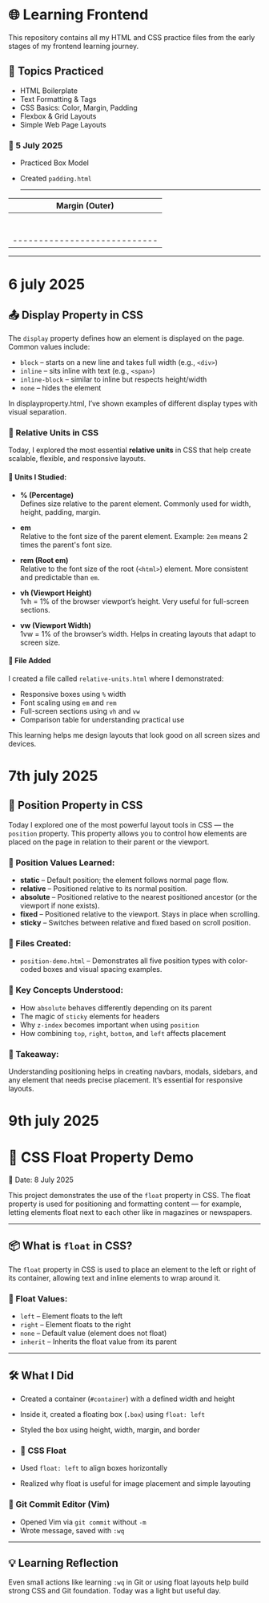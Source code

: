 # 🌐 Learning Frontend

This repository contains all my HTML and CSS practice files from the early stages of my frontend learning journey.

## 🧠 Topics Practiced

- HTML Boilerplate
- Text Formatting & Tags
- CSS Basics: Color, Margin, Padding
- Flexbox & Grid Layouts
- Simple Web Page Layouts

### 📅 5 July 2025  
- Practiced Box Model  
- Created `padding.html`

  -------------------------------------
|           Margin (Outer)          |
|   ----------------------------    |
|   |       Border Area         |   |
|   |  -----------------------  |   |
|   |  |   Padding Area      |  |   |
|   |  |  -----------------  |  |   |
|   |  |  |  Content Area |  |  |   |
|   |  |  -----------------  |  |   |
|   |  -----------------------  |   |
|   ----------------------------    |
-------------------------------------


# 6 july 2025
## 📤 Display Property in CSS
The `display` property defines how an element is displayed on the page. Common values include:

- `block` – starts on a new line and takes full width (e.g., `<div>`)
- `inline` – sits inline with text (e.g., `<span>`)
- `inline-block` – similar to inline but respects height/width
- `none` – hides the element

In displayproperty.html, I’ve shown examples of different display types with visual separation.

### 📏 Relative Units in CSS

Today, I explored the most essential **relative units** in CSS that help create scalable, flexible, and responsive layouts.

#### 🔹 Units I Studied:

- **% (Percentage)**  
  Defines size relative to the parent element. Commonly used for width, height, padding, margin.

- **em**  
  Relative to the font size of the parent element. Example: `2em` means 2 times the parent's font size.

- **rem (Root em)**  
  Relative to the font size of the root (`<html>`) element. More consistent and predictable than `em`.

- **vh (Viewport Height)**  
  1vh = 1% of the browser viewport’s height. Very useful for full-screen sections.

- **vw (Viewport Width)**  
  1vw = 1% of the browser’s width. Helps in creating layouts that adapt to screen size.

#### 📁 File Added

I created a file called `relative-units.html` where I demonstrated:

- Responsive boxes using `%` width
- Font scaling using `em` and `rem`
- Full-screen sections using `vh` and `vw`
- Comparison table for understanding practical use

This learning helps me design layouts that look good on all screen sizes and devices.

# 7th july 2025
## 📌 Position Property in CSS  

Today I explored one of the most powerful layout tools in CSS — the `position` property. This property allows you to control how elements are placed on the page in relation to their parent or the viewport.

### 🔹 Position Values Learned:

- **static** – Default position; the element follows normal page flow.
- **relative** – Positioned relative to its normal position.
- **absolute** – Positioned relative to the nearest positioned ancestor (or the viewport if none exists).
- **fixed** – Positioned relative to the viewport. Stays in place when scrolling.
- **sticky** – Switches between relative and fixed based on scroll position.

### 📁 Files Created:

- `position-demo.html` – Demonstrates all five position types with color-coded boxes and visual spacing examples.

### 🎯 Key Concepts Understood:

- How `absolute` behaves differently depending on its parent
- The magic of `sticky` elements for headers
- Why `z-index` becomes important when using `position`
- How combining `top`, `right`, `bottom`, and `left` affects placement

### 🧠 Takeaway:

Understanding positioning helps in creating navbars, modals, sidebars, and any element that needs precise placement. It’s essential for responsive layouts.

# 9th july 2025
# 🧊 CSS Float Property Demo  
📅 Date: 8 July 2025

This project demonstrates the use of the `float` property in CSS. The float property is used for positioning and formatting content — for example, letting elements float next to each other like in magazines or newspapers.

---

## 📦 What is `float` in CSS?

The `float` property in CSS is used to place an element to the left or right of its container, allowing text and inline elements to wrap around it.

### 🧠 Float Values:
- `left` – Element floats to the left
- `right` – Element floats to the right
- `none` – Default value (element does not float)
- `inherit` – Inherits the float value from its parent

---

## 🛠️ What I Did

- Created a container (`#container`) with a defined width and height
- Inside it, created a floating box (`.box`) using `float: left`
- Styled the box using height, width, margin, and border

- ### 🔹 CSS Float
- Used `float: left` to align boxes horizontally
- Realized why float is useful for image placement and simple layouting

### 🔹 Git Commit Editor (Vim)
- Opened Vim via `git commit` without `-m`
- Wrote message, saved with `:wq`

---

## 💡 Learning Reflection
Even small actions like learning `:wq` in Git or using float layouts help build strong CSS and Git foundation. Today was a light but useful day.



